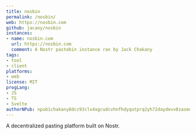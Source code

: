 ```yaml
---
title: nosbin
permalink: /nosbin/
web: https://nosbin.com
github: jacany/nosbin
instances:
- name: nosbin.com
  url: https://nosbin.com
  comment: A Nostr pastebin instance ran by Jack Chakany
tags:
- tool
- client
platforms:
- web
license: MIT
progLang: 
- JS
- TS
- Svelte
authorNPub: npub1chakany8dcz93clv4xgcudcvhnfhdyqutprq2yh72daydevv8zasmuhf02
---
```


A decentralized pasting platform built on Nostr.